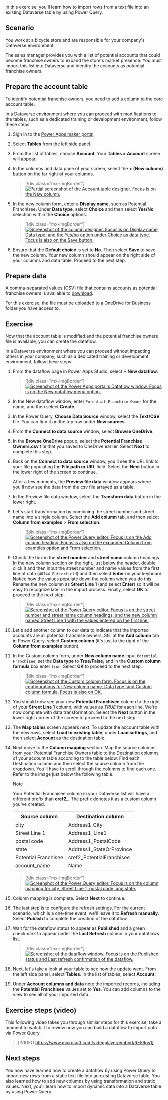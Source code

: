 In this exercise, you'll learn how to import rows from a text file into an existing Dataverse table by using Power Query.

## Scenario

You work at a bicycle store and are responsible for your company's Dataverse environment.

The sales manager provides you with a list of potential accounts that could become franchise owners to expand the store's market presence. You must import this list into Dataverse and identify the accounts as potential franchise owners.

## Prepare the account table

To identify potential franchise owners, you need to add a column to the core account table.

In a Dataverse environment where you can proceed with modifications to the tables, such as a dedicated training or development environment, follow these steps:

1. Sign in to the [Power Apps maker portal](https://make.powerapps.com/?azure-portal=true).

1. Select **Tables** from the left side panel.

1. From the list of tables, choose **Account**. Your **Tables > Account** screen will appear.

1. In the columns and data pane of your screen, select the **+ (New column)** button on the far right of your columns.

	> [!div class="mx-imgBorder"]
	> [![Partial screenshot of the Account table designer. Focus is on the New column.](../media/new-column.png)](../media/new-column.png#lightbox)

1. In the new column form, enter a **Display name**, such as Potential Franchisee. Under **Data type**, select **Choice** and then select **Yes/No** selection within the **Choice** options.

	> [!div class="mx-imgBorder"]
	> [![Screenshot of the column designer. Focus is on Display name, Data type, and the Yes/no option under Choice as data type. Focus is also on the Save button.](../media/new-column-settings.png)](../media/new-column-settings.png#lightbox)

1. Ensure that the **Default choice** is set to **No**. Then select **Save** to save the new column. Your new column should appear on the right side of your columns and data table. Proceed to the next step.

## Prepare data

A comma-separated values (CSV) file that contains accounts as potential franchise owners is available to [download](https://github.com/MicrosoftDocs/mslearn-developer-tools-power-platform/blob/master/power-apps/visualize-import-export-Dataverse/Potential%20Franchise%20Owners.zip).

For this exercise, the file must be uploaded to a OneDrive for Business folder you have access to.

## Exercise

Now that the account table is modified and the potential franchise owners file is available, you can create the dataflow.

In a Dataverse environment where you can proceed without impacting others in your company, such as a dedicated training or development environment, follow these steps:

1. From the dataflow page in Power Apps Studio, select **+ New dataflow**.

	> [!div class="mx-imgBorder"]
	> [![Screenshot of the Power Apps portal's Dataflow window. Focus is on the New dataflow menu option.](../media/new-dataflow.png)](../media/new-dataflow.png#lightbox)

1. In the New dataflow window, enter `Potential Franchise Owner` for the name, and then select **Create**.

1. In the Power Query, **Choose Data Source** window, select the **Text/CSV** tile. You can find it on the top row under **New sources**.

1. From the **Connect to data source** window, select **Browse OneDrive**.

1. In the **Browse OneDrive** popup, select the **Potential Franchise Owners.csv** file that you saved to OneDrive earlier. Select **Next** to complete this step.

1. Back on the **Connect to data source** window, you'll see the URL link to your file populating the **File path or URL** field. Select the **Next** button in the lower right of the screen to continue.

	After a few moments, the **Preview file data** window appears where you'll now see the data from the csv file arrayed as a table.

1. In the Preview file data window, select the **Transform data** button in the lower right.

1. Let's start transformation by combining the street number and street name into a single column. Select the **Add column** tab, and then select **Column from examples** > **From selection**.

	> [!div class="mx-imgBorder"]
	> [![Screenshot of the Power Query editor. Focus is on the Add column heading. Focus is also on the expanded Column from examples option and From selection.](../media/selection.png)](../media/selection.png#lightbox)

1. Check the box in the **street number** and **street name** column headings. In the new column section on the right, just below the header, double click it and then input the street number and name values from the first line of data (`48744 Butterfield`) and then select **Enter** on your keyboard. Notice how the values populate down the column when you do this. Rename the new column as **Street Line 1** (and select **Enter**) so it will be easy to recognize later in the import process. Finally, select **OK** to proceed to the next step.

	> [!div class="mx-imgBorder"]
	> [![Screenshot of the Power Query editor. Focus is on the street number and street name column headings, and the new column named Street Line 1 with the values entered on the first line.](../media/transform-formula.png)](../media/transform-formula.png#lightbox)

1. Let's add another column to our data to indicate that the imported accounts are all potential franchise owners. Still at the **Add column** tab in Power Query, select **Custom column** (it's just to the right of the **Column from examples** button).

1. In the Custom column form, under **New column name** input `Potential Franchisee`, set the **Data type** to **True/False**, and in the **Custom column formula** box enter `true`. Select **OK** to proceed to the next step.

	> [!div class="mx-imgBorder"]
	> [![Screenshot of the Custom column form. Focus is on the configurations for New column name, Data type, and Custom column formula. Focus is also on OK.](../media/column-settings.png)](../media/column-settings.png#lightbox)

1. You should now see your new **Potential Franchisee** column to the right of your **Street Line 1** column, with values as *TRUE* for each line. We're now complete with data transformation. Select the **Next** button in the lower right corner of the screen to proceed to the next step.

1. The **Map tables** screen appears next. To update the account table with the new rows, select **Load to existing table**, under **Load settings**, and then select **Account** as the destination table.

1. Next move to the **Column mapping** section. Map the source columns from your Potential Franchise Owners table to the Destination columns of your account table according to the table below. Find each Destination column and then select the source column from the dropdown. You'll have to scroll through the columns to find each one. Refer to the image just below the following table.

	>[!NOTE]
	>Your Potential Franchisee column in your Dataverse list will have a different prefix than **cref2_**. The prefix denotes it as a custom column you've created.

	| Source column | Destination column |
	|----------------------|----------------------|
	|city |Address1_City|
	|Street Line 1 |Address1_Line1|
	|postal code |Address1_PostalCode|
	|state |Address1_StateOrProvince|
	|Potential Franchisee|cref2_PotentialFranchisee|
	|account_name |Name |

	> [!div class="mx-imgBorder"]
	> [![Screenshot of the Power Query editor. Focus is on the column mapping for city, Street Line 1, postal code, and state.](../media/column-mapping.png)](../media/column-mapping.png#lightbox)

1. Column mapping is complete. Select **Next** to continue.

1. The last step is to configure the refresh settings. For the current scenario, which is a one-time event, we'll leave it to **Refresh manually**. Select **Publish** to complete the creation of the dataflow.

1. Wait for the dataflow status to appear as **Published** and a green checkmark to appear under the **Last Refresh** column in your dataflows list.

	> [!div class="mx-imgBorder"]
	> [![Screenshot of the dataflow window. Focus is on the Published status and Last refresh confirmation of the dataflow.](../media/published.png)](../media/published.png#lightbox)

1. Next, let's take a look at your table to see how the update went. From the left side panel, select **Tables**. In the list of tables, select **Account**.

1. Under **Account columns and data** note the imported records, including the **Potential Franchisee** values set to **Yes**. You can add columns to the view to see all of your imported data.

## Exercise steps (video)

This following video takes you through similar steps for this exercise, take a moment to watch it to review how you can build a dataflow to import data via Power Query.

> [!VIDEO https://www.microsoft.com/videoplayer/embed/RE59os1]

## Next steps

You now have learned how to create a dataflow by using Power Query to import new rows from a static text file into an existing Dataverse table. You also learned how to add new columns by using transformation and static values. Next, you'll learn how to import dynamic data into a Dataverse table by using Power Query.